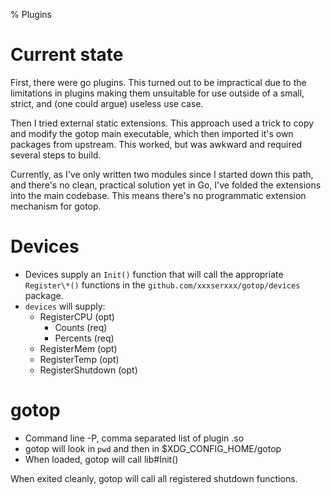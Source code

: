 % Plugins

# Current state

First, there were go plugins. This turned out to be impractical due to the limitations in plugins making them unsuitable for use outside of a small, strict, and (one could argue) useless use case.

Then I tried external static extensions. This approach used a trick to copy and modify the gotop main executable, which then imported it's own packages from upstream.  This worked, but was awkward and required several steps to build.

Currently, as I've only written two modules since I started down this path, and there's no clean, practical solution yet in Go, I've folded the extensions into the main codebase. This means there's no programmatic extension mechanism for gotop.


# Devices

- Devices supply an `Init()` function that will call the appropriate
  `Register\*()` functions in the `github.com/xxxserxxx/gotop/devices` package.
- `devices` will supply:
    - RegisterCPU (opt)
        - Counts (req)
        - Percents (req)
    - RegisterMem (opt)
    - RegisterTemp (opt)
    - RegisterShutdown (opt)

# gotop

- Command line -P, comma separated list of plugin .so
- gotop will look in `pwd` and then in \$XDG_CONFIG_HOME/gotop
- When loaded, gotop will call lib#Init()

When exited cleanly, gotop will call all registered shutdown functions.

